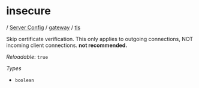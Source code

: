 # insecure

/ [Server Config](/ref/config/index.md) / [gateway](/ref/config/gateway/index.md) / [tls](/ref/config/gateway/tls/index.md) 

Skip certificate verification. This only applies to outgoing connections, NOT incoming client connections. **not recommended.**

*Reloadable*: `true`

*Types*

- `boolean`


